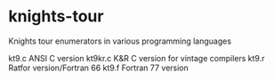 # knights-tour
Knights tour enumerators in various programming languages

kt9.c     ANSI C version
kt9kr.c   K&R C version for vintage compilers
kt9.r     Ratfor version/Fortran 66
kt9.f     Fortran 77 version

